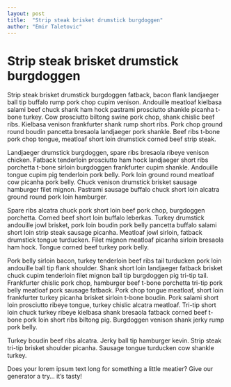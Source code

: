 ```yaml
---
layout: post
title:  "Strip steak brisket drumstick burgdoggen"
author: "Emir Taletovic"
---
```

# Strip steak brisket drumstick burgdoggen

Strip steak brisket drumstick burgdoggen fatback, bacon flank landjaeger ball tip buffalo rump pork chop cupim venison. Andouille meatloaf kielbasa salami beef chuck shank ham hock pastrami prosciutto shankle picanha t-bone turkey. Cow prosciutto biltong swine pork chop, shank chislic beef ribs. Kielbasa venison frankfurter shank rump short ribs. Pork chop ground round boudin pancetta bresaola landjaeger pork shankle. Beef ribs t-bone pork chop tongue, meatloaf short loin drumstick corned beef strip steak.

Landjaeger drumstick burgdoggen, spare ribs bresaola ribeye venison chicken. Fatback tenderloin prosciutto ham hock landjaeger short ribs porchetta t-bone sirloin burgdoggen frankfurter cupim shankle. Andouille tongue cupim pig tenderloin pork belly. Pork loin ground round meatloaf cow picanha pork belly. Chuck venison drumstick brisket sausage hamburger filet mignon. Pastrami sausage buffalo chuck short loin alcatra ground round pork loin hamburger.

Spare ribs alcatra chuck pork short loin beef pork chop, burgdoggen porchetta. Corned beef short loin buffalo leberkas. Turkey drumstick andouille jowl brisket, pork loin boudin pork belly pancetta buffalo salami short loin strip steak sausage picanha. Meatloaf jowl sirloin, fatback drumstick tongue turducken. Filet mignon meatloaf picanha sirloin bresaola ham hock. Tongue corned beef turkey pork belly.

Pork belly sirloin bacon, turkey tenderloin beef ribs tail turducken pork loin andouille ball tip flank shoulder. Shank short loin landjaeger fatback brisket chuck cupim tenderloin filet mignon ball tip burgdoggen pig tri-tip tail. Frankfurter chislic pork chop, hamburger beef t-bone porchetta tri-tip pork belly meatloaf pork sausage fatback. Pork chop tongue meatloaf, short loin frankfurter turkey picanha brisket sirloin t-bone boudin. Pork salami short loin prosciutto ribeye tongue, turkey chislic alcatra meatloaf. Tri-tip short loin chuck turkey ribeye kielbasa shank bresaola fatback corned beef t-bone pork loin short ribs biltong pig. Burgdoggen venison shank jerky rump pork belly.

Turkey boudin beef ribs alcatra. Jerky ball tip hamburger kevin. Strip steak tri-tip brisket shoulder picanha. Sausage tongue turducken cow shankle turkey.

Does your lorem ipsum text long for something a little meatier? Give our generator a try… it’s tasty!
